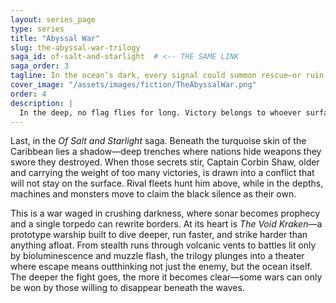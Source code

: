 ```yaml
---
layout: series_page
type: series
title: "Abyssal War"
slug: the-abyssal-war-trilogy
saga_id: of-salt-and-starlight  # <-- THE SAME LINK
saga_order: 3
tagline: In the ocean’s dark, every signal could summon rescue—or ruin
cover_image: "/assets/images/fiction/TheAbyssalWar.png"
order: 4
description: |
  In the deep, no flag flies for long. Victory belongs to whoever surfaces last.
---
```

Last, in the *Of Salt and Starlight* saga. Beneath the turquoise skin of the Caribbean lies a shadow—deep trenches where nations hide weapons they swore they destroyed. When those secrets stir, Captain Corbin Shaw, older and carrying the weight of too many victories, is drawn into a conflict that will not stay on the surface. Rival fleets hunt him above, while in the depths, machines and monsters move to claim the black silence as their own.

This is a war waged in crushing darkness, where sonar becomes prophecy and a single torpedo can rewrite borders. At its heart is *The Void Kraken*—a prototype warship built to dive deeper, run faster, and strike harder than anything afloat. From stealth runs through volcanic vents to battles lit only by bioluminescence and muzzle flash, the trilogy plunges into a theater where escape means outthinking not just the enemy, but the ocean itself. The deeper the fight goes, the more it becomes clear—some wars can only be won by those willing to disappear beneath the waves.
